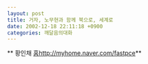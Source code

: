 ```yaml
---
layout: post
title: 거자, 노무현과 함께 북으로, 세계로
date: 2002-12-18 22:11:18 +0900
categories: 깨달음의대화
---
```


** 황인채 <a href="http://myhome.naver.com/fastpace" target="_blank">홈http://myhome.naver.com/fastpce</a>**